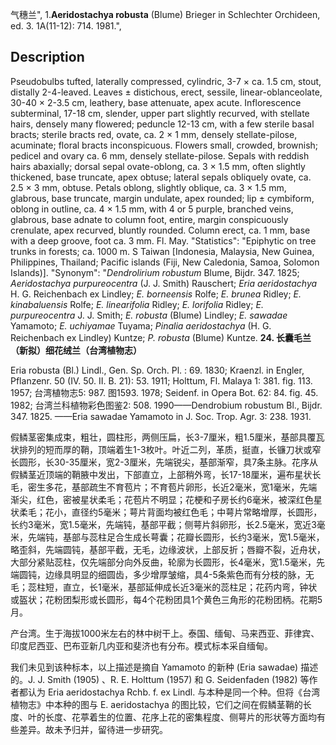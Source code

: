 气穗兰",
1.**Aeridostachya robusta** (Blume) Brieger in Schlechter Orchideen, ed. 3. 1A(11-12): 714. 1981.",

## Description
Pseudobulbs tufted, laterally compressed, cylindric, 3-7 × ca. 1.5 cm, stout, distally 2-4-leaved. Leaves ± distichous, erect, sessile, linear-oblanceolate, 30-40 × 2-3.5 cm, leathery, base attenuate, apex acute. Inflorescence subterminal, 17-18 cm, slender, upper part slightly recurved, with stellate hairs, densely many flowered; peduncle 12-13 cm, with a few sterile basal bracts; sterile bracts red, ovate, ca. 2 × 1 mm, densely stellate-pilose, acuminate; floral bracts inconspicuous. Flowers small, crowded, brownish; pedicel and ovary ca. 6 mm, densely stellate-pilose. Sepals with reddish hairs abaxially; dorsal sepal ovate-oblong, ca. 3 × 1.5 mm, often slightly thickened, base truncate, apex obtuse; lateral sepals obliquely ovate, ca. 2.5 × 3 mm, obtuse. Petals oblong, slightly oblique, ca. 3 × 1.5 mm, glabrous, base truncate, margin undulate, apex rounded; lip ± cymbiform, oblong in outline, ca. 4 × 1.5 mm, with 4 or 5 purple, branched veins, glabrous, base adnate to column foot, entire, margin conspicuously crenulate, apex recurved, bluntly rounded. Column erect, ca. 1 mm, base with a deep groove, foot ca. 3 mm. Fl. May.
  "Statistics": "Epiphytic on tree trunks in forests; ca. 1000 m. S Taiwan [Indonesia, Malaysia, New Guinea, Philippines, Thailand; Pacific islands (Fiji, New Caledonia, Samoa, Solomon Islands)].
  "Synonym": "*Dendrolirium robustum* Blume, Bijdr. 347. 1825; *Aeridostachya purpureocentra* (J. J. Smith) Rauschert; *Eria aeridostachya* H. G. Reichenbach ex Lindley; *E. borneensis* Rolfe; *E. brunea* Ridley; *E. kinabaluensis* Rolfe; *E. linearifolia* Ridley; *E. lorifolia* Ridley; *E. purpureocentra* J. J. Smith; *E. robusta* (Blume) Lindley; *E. sawadae* Yamamoto; *E. uchiyamae* Tuyama; *Pinalia aeridostachya* (H. G. Reichenbach ex Lindley) Kuntze; *P. robusta* (Blume) Kuntze.
**24. 长囊毛兰（新拟）细花绒兰（台湾植物志）**

Eria robusta (Bl.) Lindl., Gen. Sp. Orch. Pl. : 69. 1830; Kraenzl. in Engler, Pflanzenr. 50 (IV. 50. II. B. 21): 53. 1911; Holttum, Fl. Malaya 1: 381. fig. 113. 1957; 台湾植物志5: 987. 图1593. 1978; Seidenf. in Opera Bot. 62: 84. fig. 45. 1982; 台湾兰科植物彩色图鉴2: 508. 1990——Dendrobium robustum Bl., Bijdr. 347. 1825. ——Eria sawadae Yamamoto in J. Soc. Trop. Agr. 3: 238. 1931.

假鳞茎密集成束，粗壮，圆柱形，两侧压扁，长3-7厘米，粗1.5厘米，基部具覆瓦状排列的短而厚的鞘，顶端着生1-3枚叶。叶近二列，革质，挺直，长镰刀状或窄长圆形，长30-35厘米，宽2-3厘米，先端锐尖，基部渐窄，具7条主脉。花序从假鳞茎近顶端的鞘腋中发出，下部直立，上部稍外弯，长17-18厘米，遍布星状长毛，密生多花，基部疏生不育苞片；不育苞片卵形，长近2毫米，宽1毫米，先端渐尖，红色，密被星状柔毛；花苞片不明显；花梗和子房长约6毫米，被深红色星状柔毛；花小，直径约5毫米；萼片背面均被红色毛；中萼片常略增厚，长圆形，长约3毫米，宽1.5毫米，先端钝，基部平截；侧萼片斜卵形，长2.5毫米，宽近3毫米，先端钝，基部与蕊柱足合生成长萼囊；花瓣长圆形，长约3毫米，宽1.5毫米，略歪斜，先端圆钝，基部平截，无毛，边缘波状，上部反折；唇瓣不裂，近舟状，大部分紧贴蕊柱，仅先端部分向外反曲，轮廓为长圆形，长4毫米，宽1.5毫米，先端圆钝，边缘具明显的细圆齿，多少增厚皱缩，具4-5条紫色而有分枝的脉，无毛；蕊柱短，直立，长1毫米，基部延伸成长近3毫米的蕊柱足；花药内弯，钟状或盔状；花粉团梨形或长圆形，每4个花粉团具1个黄色三角形的花粉团柄。花期5月。

产台湾。生于海拔1000米左右的林中树干上。泰国、缅甸、马来西亚、菲律宾、印度尼西亚、巴布亚新几内亚和斐济也有分布。模式标本采自缅甸。

我们未见到该种标本，以上描述是摘自 Yamamoto 的新种 (Eria sawadae) 描述的。J. J. Smith (1905) 、R. E. Holttum (1957) 和 G. Seidenfaden (1982) 等作者都认为 Eria aeridostachya Rchb. f. ex Lindl. 与本种是同一个种。但将《台湾植物志》中本种的图与 E. aeridostachya 的图比较，它们之间在假鳞茎鞘的长度、叶的长度、花葶着生的位置、花序上花的密集程度、侧萼片的形状等方面均有些差异。故未予归并，留待进一步研究。
